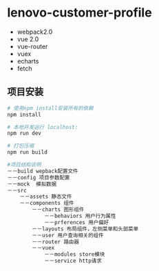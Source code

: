 # lenovo-customer-profile

* webpack2.0
* vue 2.0
* vue-router
* vuex 
* echarts
* fetch


## 项目安装

``` bash
# 使用npm install安装所有的依赖
npm install

# 本地开发运行 localhost:
npm run dev

# 打包压缩
npm run build

#项目结构说明
－－build wepback配置文件
－－config 项目参数配置
－－mock  模拟数据
－－src 
	－－assets 静态文件
	－－components 组件
		－－charts 图形组件
			－－behaviors 用户行为属性
			－－prferences 用户偏好
		－－layouts 布局组件，左侧菜单和头部菜单
		－－user 用户查询相关的组件	
		－－router 路由器
		－－vuex 
			－－modules store模块
			－－service http请求
